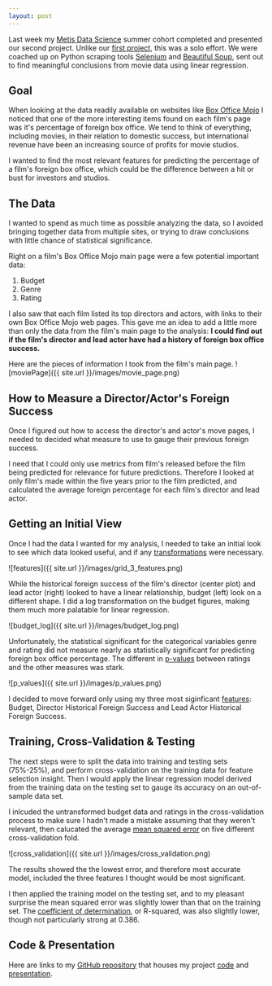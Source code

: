 ```yaml
---
layout: post
---
```


Last week my [Metis Data Science](http://www.thisismetis.com/data-science) summer cohort completed and presented our second project. Unlike our [first project](https://colekev.github.io/project-benson/), this was a solo effort. We were coached up on Python scraping tools [Selenium](http://selenium-python.readthedocs.io/#) and [Beautiful Soup](https://www.crummy.com/software/BeautifulSoup/bs4/doc/), sent out to find meaningful conclusions from movie data using linear regression.

## Goal

When looking at the data readily available on websites like [Box Office Mojo](http://www.boxofficemojo.com/) I noticed that one of the more interesting items found on each film's page was it's percentage of foreign box office. We tend to think of everything, including movies, in their relation to domestic success, but international revenue have been an increasing source of profits for movie studios.

I wanted to find the most relevant features for predicting the percentage of a film's foreign box office, which could be the difference between a hit or bust for investors and studios.

## The Data

I wanted to spend as much time as possible analyzing the data, so I avoided bringing together data from multiple sites, or trying to draw conclusions with little chance of statistical significance. 

Right on a film's Box Office Mojo main page were a few potential important data:
1. Budget
2. Genre
3. Rating

I also saw that each film listed its top directors and actors, with links to their own Box Office Mojo web pages. This gave me an idea to add a little more than only the data from the film's main page to the analysis: **I could find out if the film's director and lead actor have had a history of foreign box office success.**

Here are the pieces of information I took from the film's main page.
![moviePage]({{ site.url }}/images/movie_page.png)

## How to Measure a Director/Actor's Foreign Success

Once I figured out how to access the director's and actor's move pages, I needed to decided what measure to use to gauge their previous foreign success.

I need that I could only use metrics from film's released before the film being predicted for relevance for future predictions. Therefore I looked at only film's made within the five years prior to the film predicted, and calculated the average foreign percentage for each film's director and lead actor.
 
## Getting an Initial View

Once I had the data I wanted for my analysis, I needed to take an initial look to see which data looked useful, and if any [transformations](https://en.wikipedia.org/wiki/Data_transformation_(statistics)) were necessary.

![features]({{ site.url }}/images/grid_3_features.png)

While the historical foreign success of the film's director (center plot) and lead actor (right) looked to have a linear relationship, budget (left) look on a different shape. I did a log transformation on the budget figures, making them much more palatable for linear regression.

![budget_log]({{ site.url }}/images/budget_log.png)

Unfortunately, the statistical significant for the categorical variables genre and rating did not measure nearly as statistically significant for predicting foreign box office percentage. The different in [p-values](http://www.statsdirect.com/help/basics/pval.htm) between ratings and the other measures was stark.

![p_values]({{ site.url }}/images/p_values.png)

I decided to move forward only using my three most siginficant [features](https://en.wikipedia.org/wiki/Feature_selection): Budget, Director Historical Foreign Success and Lead Actor Historical Foreign Success.

## Training, Cross-Validation & Testing

The next steps were to split the data into training and testing sets (75%-25%), and perform cross-validation on the training data for feature selection insight. Then I would apply the linear regression model derived from the training data on the testing set to gauge its accuracy on an out-of-sample data set.

I inlcuded the untransformed budget data and ratings in the cross-validation process to make sure I hadn't made a mistake assuming that they weren't relevant, then calucated the average [mean squared error](https://en.wikipedia.org/wiki/Mean_squared_error) on five different cross-validation fold.

![cross_validation]({{ site.url }}/images/cross_validation.png)

The results showed the the lowest error, and therefore most accurate model, included the three features I thought would be most significant.

I then applied the training model on the testing set, and to my pleasant surprise the mean squared error was slightly lower than that on the training set. The [coefficient of determination](https://en.wikipedia.org/wiki/Coefficient_of_determination), or R-squared, was also slightly lower, though not particularly strong at 0.386.

## Code & Presentation

Here are links to my [GitHub repository](https://github.com/colekev/project-luther-movie-data) that houses my project [code](https://github.com/colekev/project-luther-movie-data/blob/master/project_luther_movie-analysis-Copy1.ipynb) and [presentation](https://github.com/colekev/project-luther-movie-data/blob/master/luther_project_presentation.pdf).
